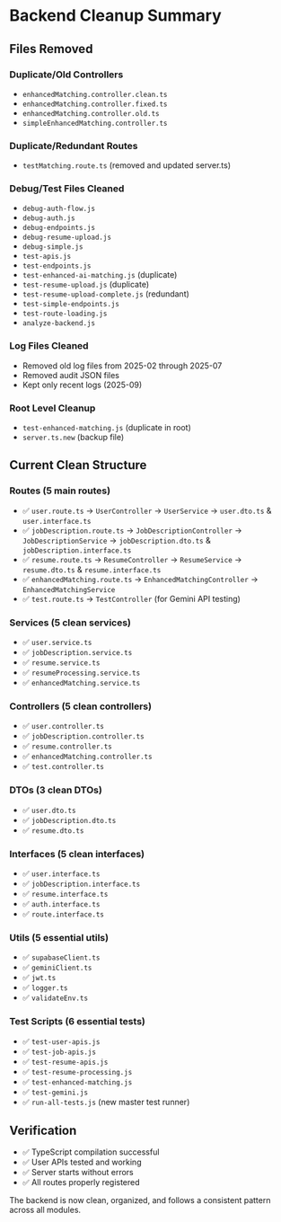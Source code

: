 # Backend Cleanup Summary

## Files Removed

### Duplicate/Old Controllers

- `enhancedMatching.controller.clean.ts`
- `enhancedMatching.controller.fixed.ts`
- `enhancedMatching.controller.old.ts`
- `simpleEnhancedMatching.controller.ts`

### Duplicate/Redundant Routes

- `testMatching.route.ts` (removed and updated server.ts)

### Debug/Test Files Cleaned

- `debug-auth-flow.js`
- `debug-auth.js`
- `debug-endpoints.js`
- `debug-resume-upload.js`
- `debug-simple.js`
- `test-apis.js`
- `test-endpoints.js`
- `test-enhanced-ai-matching.js` (duplicate)
- `test-resume-upload.js` (duplicate)
- `test-resume-upload-complete.js` (redundant)
- `test-simple-endpoints.js`
- `test-route-loading.js`
- `analyze-backend.js`

### Log Files Cleaned

- Removed old log files from 2025-02 through 2025-07
- Removed audit JSON files
- Kept only recent logs (2025-09)

### Root Level Cleanup

- `test-enhanced-matching.js` (duplicate in root)
- `server.ts.new` (backup file)

## Current Clean Structure

### Routes (5 main routes)

- ✅ `user.route.ts` → `UserController` → `UserService` → `user.dto.ts` & `user.interface.ts`
- ✅ `jobDescription.route.ts` → `JobDescriptionController` → `JobDescriptionService` → `jobDescription.dto.ts` & `jobDescription.interface.ts`
- ✅ `resume.route.ts` → `ResumeController` → `ResumeService` → `resume.dto.ts` & `resume.interface.ts`
- ✅ `enhancedMatching.route.ts` → `EnhancedMatchingController` → `EnhancedMatchingService`
- ✅ `test.route.ts` → `TestController` (for Gemini API testing)

### Services (5 clean services)

- ✅ `user.service.ts`
- ✅ `jobDescription.service.ts`
- ✅ `resume.service.ts`
- ✅ `resumeProcessing.service.ts`
- ✅ `enhancedMatching.service.ts`

### Controllers (5 clean controllers)

- ✅ `user.controller.ts`
- ✅ `jobDescription.controller.ts`
- ✅ `resume.controller.ts`
- ✅ `enhancedMatching.controller.ts`
- ✅ `test.controller.ts`

### DTOs (3 clean DTOs)

- ✅ `user.dto.ts`
- ✅ `jobDescription.dto.ts`
- ✅ `resume.dto.ts`

### Interfaces (5 clean interfaces)

- ✅ `user.interface.ts`
- ✅ `jobDescription.interface.ts`
- ✅ `resume.interface.ts`
- ✅ `auth.interface.ts`
- ✅ `route.interface.ts`

### Utils (5 essential utils)

- ✅ `supabaseClient.ts`
- ✅ `geminiClient.ts`
- ✅ `jwt.ts`
- ✅ `logger.ts`
- ✅ `validateEnv.ts`

### Test Scripts (6 essential tests)

- ✅ `test-user-apis.js`
- ✅ `test-job-apis.js`
- ✅ `test-resume-apis.js`
- ✅ `test-resume-processing.js`
- ✅ `test-enhanced-matching.js`
- ✅ `test-gemini.js`
- ✅ `run-all-tests.js` (new master test runner)

## Verification

- ✅ TypeScript compilation successful
- ✅ User APIs tested and working
- ✅ Server starts without errors
- ✅ All routes properly registered

The backend is now clean, organized, and follows a consistent pattern across all modules.

